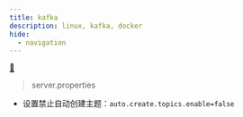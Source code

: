 ```yaml
---
title: kafka
description: linux, kafka, docker
hide:
  - navigation
---
```


[ :fishing_pole_and_fish: ](../index.md)

> server.properties

- 设置禁止自动创建主题：`auto.create.topics.enable=false`